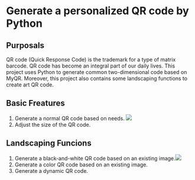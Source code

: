 Generate a personalized QR code by Python
====

Purposals
----
QR code (Quick Response Code) is the trademark for a type of matrix barcode. QR code has become an integral part of our daily lives. This project uses Python to generate common two-dimensional code based on MyQR. Moreover, this project also contains some landscaping functions to create art QR code.

Basic Freatures
---
1. Generate a normal QR code based on needs. ![](https://upload.wikimedia.org/wikipedia/commons/d/d0/QR_code_for_mobile_English_Wikipedia.svg)<br>
2. Adjust the size of the QR code.<br>

Landscaping Funcions
---
1. Generate a black-and-white QR code based on an existing image.![](https://img-blog.csdn.net/2018080610245484?watermark/2/text/aHR0cHM6Ly9ibG9nLmNzZG4ubmV0L2ppYTY2NjY2Ng==/font/5a6L5L2T/fontsize/400/fill/I0JBQkFCMA==/dissolve/70)<br>
2. Generate a color QR code based on an existing image.<br>
3. Generate a dynamic QR code.<br>

